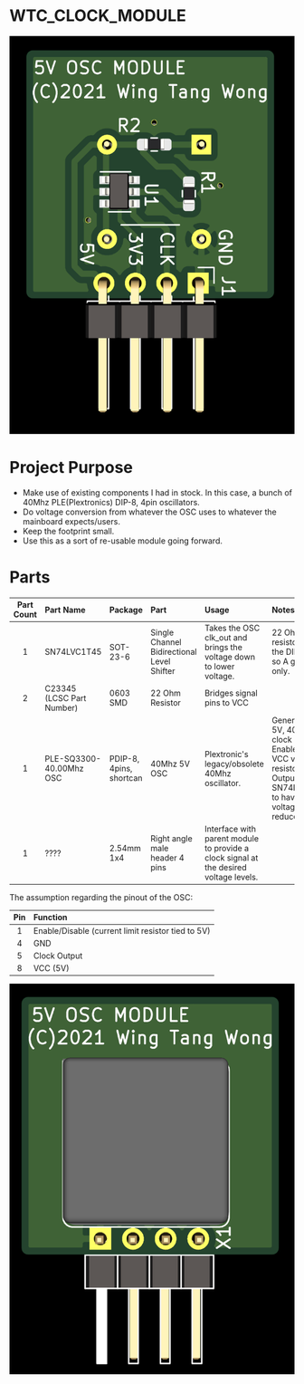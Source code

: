 # WTC_CLOCK_MODULE

![SMD Side of Clock Module](IMAGES/CLOCK-MODULE-SMD_SIDE.png)


# Project Purpose

* Make use of existing components I had in stock. In this case, a bunch of 40Mhz PLE(Plextronics) DIP-8, 4pin oscillators.
* Do voltage conversion from whatever the OSC uses to whatever the mainboard expects/users.
* Keep the footprint small.
* Use this as a sort of re-usable module going forward.

# Parts

| Part Count | Part Name                 | Package                 | Part                                       | Usage                                                                                 | Notes                                                                                                                    |
| :----:     | :----                     | :----                   | :----                                      | :----                                                                                 | :----                                                                                                                    |
| 1          | SN74LVC1T45               | SOT-23-6                | Single Channel Bidirectional Level Shifter | Takes the OSC clk_out and brings the voltage down to lower voltage.                   | 22 Ohm resistor has the DIR fixed so A goes to B only.                                                                   |
| 2          | C23345 (LCSC Part Number) | 0603 SMD                | 22 Ohm Resistor                            | Bridges signal pins to VCC                                                            |                                                                                                                          |
| 1          | PLE-SQ3300-40.00Mhz OSC   | PDIP-8, 4pins, shortcan | 40Mhz 5V OSC                               | Plextronic's legacy/obsolete 40Mhz oscillator.                                        | Generates a 5V, 40Mhz clock signal. Enable tied to VCC via resistor. Output goes to SN74LVC1T45 to have voltage reduced. |
| 1          | ????                      | 2.54mm 1x4              | Right angle male header 4 pins             | Interface with parent module to provide a clock signal at the desired voltage levels. |                                                                                                                          |

The assumption regarding the pinout of the OSC:

| Pin     | Function                                           |
| :-----: | :---------------                                   |
| 1       | Enable/Disable (current limit resistor tied to 5V) |
| 4       | GND                                                |
| 5       | Clock Output                                       |
| 8       | VCC (5V)                                           |


![OSC CAN Side of Clock Module](IMAGES/CLOCK-MODULE-OSC_SIDE.png)
